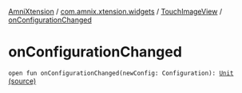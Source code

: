[AmniXtension](../../index.md) / [com.amnix.xtension.widgets](../index.md) / [TouchImageView](index.md) / [onConfigurationChanged](./on-configuration-changed.md)

# onConfigurationChanged

`open fun onConfigurationChanged(newConfig: Configuration): `[`Unit`](https://kotlinlang.org/api/latest/jvm/stdlib/kotlin/-unit/index.html) [(source)](https://github.com/AmniX/AmniXTension/tree/master/AmniXtension/src/main/java/com/amnix/xtension/widgets/TouchImageView.java#L377)